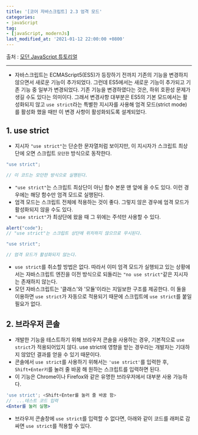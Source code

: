 ```yaml
---
title: '[코어 자바스크립트] 2.3 엄격 모드'
categories:
- javaScript
tag:
- [javaScript, modernJs]
last_modified_at: '2021-01-12 22:00:00 +0800'
---
```


출처 : [모던 JavaScript 튜토리얼](https://ko.javascript.info/)

---

- 자바스크립트는 ECMAScript5(ES5)가 등장하기 전까지 기존의 기능을 변경하지 않으면서 새로운 기능이 추가되었다. 그런데 ES5에서는 새로운 기능이 추가되고 기존 기능 중 일부가 변경되었다. 기존 기능을 변경하였다는 것은, 하위 호환성 문제가 생길 수도 있다는 의미이다. 그래서 변경사항 대부분은 ES5의 기본 모드에서는 활성화되지 않고 `use strict`라는 특별한 지시자를 사용해 엄격 모드(strict mode)를 활성화 했을 때만 이 변경 사항이 활성화되도록 설계되었다.

## 1. use strict

- 지시자 `"use strict"`는 단순한 문자열처럼 보이지만, 이 지시자가 스크립트 최상단에 오면 스크립트 `모던한` 방식으로 동작한다.

```jsx
"use strict";

// 이 코드는 모던한 방식으로 실행된다.
```

- `"use strict"`는 스크립트 최상단이 아닌 함수 본문 맨 앞에 올 수도 있다. 이런 경우에는 해당 함수만 엄격 모드로 실행된다.
- 엄격 모드는 스크립트 전체에 적용하는 것이 좋다. 그렇지 않은 경우에 엄격 모드가 활성화되지 않을 수도 있다.
- `"use strict"`가 최상단에 왔을 때 그 위에는 주석만 사용할 수 있다.

```jsx
alert("code");
// "use strict"는 스크립트 상단에 위치하지 않으므로 무시된다.

"use strict";

// 엄격 모드가 활성화되지 않는다.
```

- `use strict`를 취소할 방법은 없다. 따라서 이미 엄격 모드가 실행되고 있는 상황에서는 자바스크립트 엔진을 이전 방식으로 되돌리는 `"no use strict"`같은 지시자는 존재하지 않는다.
- 모던 자바스크립트는 '클래스'와 '모듈'이라는 지일보한 구조를 제공한다. 이 둘을 이용하면 `use strict`가 자동으로 적용되기 때문에 스크립트에 `use strict`를 붙일 필요가 없다.

## 2. 브라우저 콘솔

- 개발한 기능을 테스트하기 위해 브라우저 콘솔을 사용하는 경우, 기본적으로 `use strict`가 적용되어있지 않다. use strict에 영향을 받는 경우라는 개발자는 기대하지 않았던 결과를 얻을 수 있기 때문이다.
- 콘솔에서 `use strict`를 사용하기 위해서는 `'use strict'`를 입력한 후, `Shift+Enter키`를 눌러 줄 바꿈 해 원하는 스크립트를 입력하면 된다.
- 이 기능은 Chrome이나 Firefox와 같은 유명한 브라우저에서 대부분 사용 가능하다.

```jsx
'use strict'; <Shift+Enter를 눌러 줄 바꿈 함>
//  ...테스트 코드 입력
<Enter를 눌러 실행>
```

- 브라우저 콘솔창에 `use strict`를 입력할 수 없다면, 아래와 같이 코드를 래퍼로 감싸면 `use strict`를 적용할 수 있다.